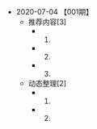- 2020-07-04 【001期】
    - 推荐内容[3]
        - 1.
        - 2.
        - 3.
    - 动态整理[2]
        - 1.
        - 2.

